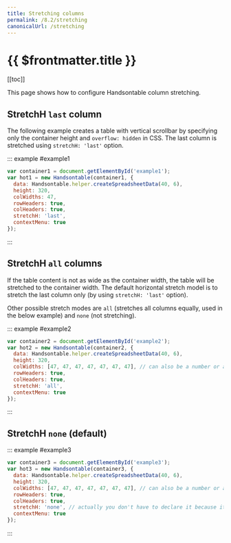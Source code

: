 ```yaml
---
title: Stretching columns
permalink: /8.2/stretching
canonicalUrl: /stretching
---
```


# {{ $frontmatter.title }}

[[toc]]

This page shows how to configure Handsontable column stretching.

## StretchH `last` column

The following example creates a table with vertical scrollbar by specifying only the container height and `overflow: hidden` in CSS. The last column is stretched using `stretchH: 'last'` option.

::: example #example1
```js
var container1 = document.getElementById('example1');
var hot1 = new Handsontable(container1, {
  data: Handsontable.helper.createSpreadsheetData(40, 6),
  height: 320,
  colWidths: 47,
  rowHeaders: true,
  colHeaders: true,
  stretchH: 'last',
  contextMenu: true
});
```
:::

## StretchH `all` columns

If the table content is not as wide as the container width, the table will be stretched to the container width. The default horizontal stretch model is to stretch the last column only (by using `stretchH: 'last'` option).

Other possible stretch modes are `all` (stretches all columns equally, used in the below example) and `none` (not stretching).

::: example #example2
```js
var container2 = document.getElementById('example2');
var hot2 = new Handsontable(container2, {
  data: Handsontable.helper.createSpreadsheetData(40, 6),
  height: 320,
  colWidths: [47, 47, 47, 47, 47, 47, 47], // can also be a number or a function
  rowHeaders: true,
  colHeaders: true,
  stretchH: 'all',
  contextMenu: true
});
```
:::

## StretchH `none` (default)

::: example #example3
```js
var container3 = document.getElementById('example3');
var hot3 = new Handsontable(container3, {
  data: Handsontable.helper.createSpreadsheetData(40, 6),
  height: 320,
  colWidths: [47, 47, 47, 47, 47, 47, 47], // can also be a number or a function
  rowHeaders: true,
  colHeaders: true,
  stretchH: 'none', // actually you don't have to declare it because it is default
  contextMenu: true
});
```
:::
